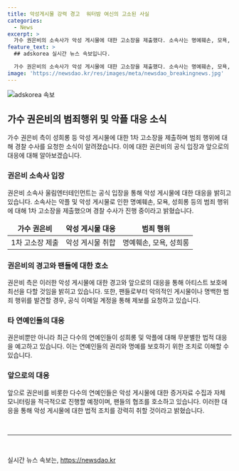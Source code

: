 ```yaml
---
title: 악성게시물 강력 경고  워터밤 여신의 고소된 사실
categories:
  - News
excerpt: >
  가수 권은비의 소속사가 악성 게시물에 대한 고소장을 제출했다. 소속사는 명예훼손, 모욕, 성희롱, 허위사실 유포 등에 대해 법적 조치를 취할 것이라 밝혔으며, 팬들에게 이메일을 통해 고발을 요청했다. 최근 연예인들의 악성 게시물에 대한 법적 대응이 늘어나고 있으며, 다수의 가수와 연예인이 이에 대응하기로 결의했다. 그중 서이브와 아일릿도 악플에 대한 법적 대응을 진행 중이다. (150자)
feature_text: >
  ## adskorea 실시간 뉴스 속보입니다.

  가수 권은비의 소속사가 악성 게시물에 대한 고소장을 제출했다. 소속사는 명예훼손, 모욕, 성희롱, 허위사실 유포 등에 대해 법적 조치를 취할 것이라 밝혔으며, 팬들에게 이메일을 통해 고발을 요청했다. 최근 연예인들의 악성 게시물에 대한 법적 대응이 늘어나고 있으며, 다수의 가수와 연예인이 이에 대응하기로 결의했다. 그중 서이브와 아일릿도 악플에 대한 법적 대응을 진행 중이다. (150자)
image: 'https://newsdao.kr/res/images/meta/newsdao_breakingnews.jpg'
---
```


<p><img src="https://newsdao.kr/res/images/meta/newsdao_breakingnews.jpg" alt="adskorea 속보" /></p>

<h2 data-ke-size="size26">가수 권은비의 범죄행위 및 악플 대응 소식</h2>

<p data-ke-size="size16">가수 권은비 측이 성희롱 등 악성 게시물에 대한 1차 고소장을 제출하며 범죄 행위에 대해 경찰 수사를 요청한 소식이 알려졌습니다. 이에 대한 권은비의 공식 입장과 앞으로의 대응에 대해 알아보겠습니다.</p>

<h3>권은비 소속사 입장</h3>

<p data-ke-size="size16">권은비 소속사 울림엔터테인먼트는 공식 입장을 통해 악성 게시물에 대한 대응을 밝히고 있습니다. 소속사는 악플 및 악성 게시물로 인한 명예훼손, 모욕, 성희롱 등의 범죄 행위에 대해 1차 고소장을 제출했으며 경찰 수사가 진행 중이라고 밝혔습니다.</p>

<table>
<thead>
<tr>
<td style="text-align: center; height: 17px;"><b>가수 권은비</b></td>
<td style="text-align: center; height: 17px;"><b>악성 게시물 대응</b></td>
<td style="text-align: center; height: 17px;"><b>범죄 행위</b></td>
</tr>
</thead>
<tbody>
<tr>
<td style="text-align: center; height: 17px;">1차 고소장 제출</td>
<td style="text-align: center; height: 17px;">악성 게시물 취합</td>
<td style="text-align: center; height: 17px;">명예훼손, 모욕, 성희롱</td>
</tr>
</tbody>
</table>

<h3>권은비의 경고와 팬들에 대한 호소</h3>

<p data-ke-size="size16">권은비 측은 이러한 악성 게시물에 대한 경고와 앞으로의 대응을 통해 아티스트 보호에 최선을 다할 것임을 밝히고 있습니다. 또한, 팬들로부터 악의적인 게시물이나 명백한 범죄 행위를 발견할 경우, 공식 이메일 계정을 통해 제보를 요청하고 있습니다.</p>

<h3>타 연예인들의 대응</h3>

<p data-ke-size="size16">권은비뿐만 아니라 최근 다수의 연예인들이 성희롱 및 악플에 대해 무분별한 법적 대응을 예고하고 있습니다. 이는 연예인들의 권리와 명예를 보호하기 위한 조치로 이해할 수 있습니다.</p>

<h3>앞으로의 대응</h3>

<p data-ke-size="size16">앞으로 권은비를 비롯한 다수의 연예인들은 악성 게시물에 대한 증거자료 수집과 자체 모니터링을 적극적으로 진행할 예정이며, 팬들의 협조를 호소하고 있습니다. 이러한 대응을 통해 악성 게시물에 대한 법적 조치를 강력히 취할 것이라고 밝혔습니다.</p>

<p data-ke-size="size16">&nbsp;</p>

<hr>

<p data-ke-size="size16">&nbsp;</p>
실시간 뉴스 속보는, <a href="https://newsdao.kr" rel="dofollow">https://newsdao.kr</a>


